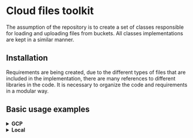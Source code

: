 # Cloud files toolkit
The assumption of the repository is to create a set of classes responsible for loading and uploading files from buckets. All classes implementations are kept in a similar manner.


## Installation
Requirements are being created, due to the different types of files that are included in the implementation, there are many references to different libraries in the code. It is necessary to organize the code and requirements in a modular way.

## Basic usage examples
<details>
<summary><b>GCP</b></summary>
<details>
<summary>Loaders</summary>
All loaders implementations are iterable and work with context manager. After opening the object, the indicated file is downloaded to the tmp folder. The file is saved with the name generated by the UUID, so there is no risk of overwriting already existing temporary file. Closing an object deletes the temporary file.

<details>
<summary>Video loaders</summary>

```
import os
import cv2
from loaders.cloud_loaders.iterable_file_loaders.google.video_loaders import EagerVideoGoogleLoader, \
    LazyVideoGoogleLoader

if __name__ == "__main__":
    with EagerVideoGoogleLoader(bucket_name="bucket-name-here",
                                bucket_file_key="path/to/the/file",
                                tmp_folder_path="/path/to/tmp/folder/") as test_loader:
        for frame in test_loader: # list-like object
            cv2.imshow("test", frame)
            cv2.waitKey()
            pass

    with LazyVideoGoogleLoader(bucket_name="bucket-name-here",
                               bucket_file_key="path/to/the/file",
                               tmp_folder_path="/path/to/tmp/folder/") as test_loader:
        for frame in test_loader: # generator-like object
            cv2.imshow("test", frame)
            cv2.waitKey()
            pass

```
</details>
<details>
<summary>Audio loaders</summary>
Due to the characteristics of audio files, it is not necessary to create temporary files, therefore it is not necessary to define the path to the tmp directory.

```
import os
from loaders.cloud_loaders.iterable_file_loaders.google.audio_loaders import AudioGoogleLoader

if __name__ == "__main__":
    with AudioGoogleLoader(bucket_name="bucket-name-here",
                           bucket_file_key="path/to/the/file") as test_loader:
        for elem in test_loader:  # list-like object
            print(elem)
    print("")
```

</details>



</details>
<details>
<summary>Serializers</summary>
All serializers implementations are compatible with context manager. After opening the object, temporary data artifacts are saved in the tmp folder. The file is saved with the name generated by the UUID, so there is no risk of overwriting already existing temporary file. Closing an object deletes the temporary file.

Serializers are also kept in a one-to-many manner. This means that once opened, an object can serialize the file to multiple buckets.

<details>
<summary>Video serializers</summary>


```
from loaders.local_loaders.iterable_file_loaders.audio_loaders import AudioReader
from loaders.local_loaders.iterable_file_loaders.video_loaders import EagerVideoReader

from serializers.cloud_serializers.google.video_serializers import VideoMP4GoogleSerializer, \
    VideoMP4AudioWavGoogleSerializer

if __name__ == "__main__":
    with EagerVideoReader("/path/to/local/file.mp4") as local_video_reader:
        with VideoMP4GoogleSerializer(video_frames_content=local_video_reader.get_file_buffer(),
                                      tmp_folder_directory="/tmp/", fps=25) as mute_video_serializer:
            mute_video_serializer.serialize("bucket-name-here", "path/to/the/file")

        with AudioReader("/path/to/local/file.wav") as wav:
            with VideoMP4AudioWavGoogleSerializer(video_content=local_video_reader.get_file_buffer(),
                                                  tmp_folder_directory="/tmp/", fps=25, sampling_rate=wav.sampling_rate,
                                                  wav_audio_content=wav.get_file_buffer()) as audio_video_serializer:
                audio_video_serializer.serialize("bucket-name-here", "path/to/the/file")
```

</details>
<details>
<summary>Audio serializers</summary>

```
import os
from loaders.local_loaders.iterable_file_loaders.audio_loaders import AudioReader
from serializers.cloud_serializers.google.audio_serializers import AudioGoogleSerializer

if __name__ == "__main__":
    with AudioReader(r"D:\praca\esently\taski\ML-43\files\data\a.wav") as wav:
        with AudioGoogleSerializer(wav.get_file_buffer(), wav.sampling_rate, 'wav',
                                      tmp_folder_path="/tmp/") as test_serializer:
            test_serializer.serialize("bucket-name-here", "path/to/the/file")

```

</details>
</details>
</details>
<details>
<summary><b>Local</b></summary>
<details>
<summary>Video loaders</summary>
</details>
</details>
